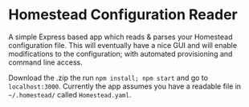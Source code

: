 # Homestead Configuration Reader

A simple Express based app which reads & parses your Homestead configuration file. This will eventually have a nice GUI and will enable modifications to the configuration; with automated provisioning and command line access.


Download the .zip the run `npm install; npm start` and go to `localhost:3000`. Currently the app assumes you have a readable file in `~/.homestead/` called `Homestead.yaml`.
